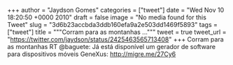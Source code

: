 
+++
author = "Jaydson Gomes"
categories = ["tweet"]
date = "Wed Nov 10 18:20:50 +0000 2010"
draft = false
image = "No media found for this Tweet"
slug = "3d6b23accbda3ddb160efa9a2e503dd1469f5893"
tags = ["tweet"]
title = """Corram para as montanhas ..."""
tweet = true
tweet_url = "https://twitter.com/jaydson/status/2425463565713408"
+++
Corram para as montanhas RT @baguete: Já está disponível um gerador de software para dispositivos móveis GeneXus: http://migre.me/27Cy6
